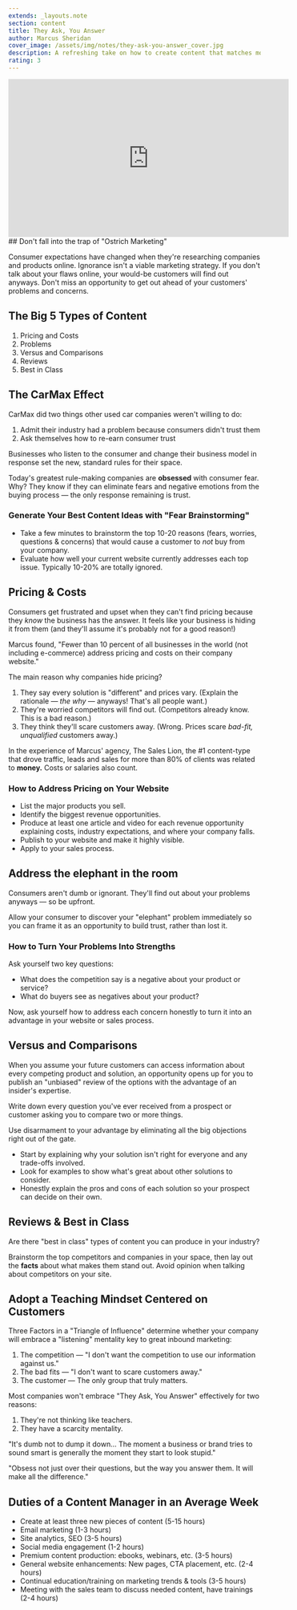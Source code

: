 ```yaml
---
extends: _layouts.note
section: content
title: They Ask, You Answer
author: Marcus Sheridan
cover_image: /assets/img/notes/they-ask-you-answer_cover.jpg
description: A refreshing take on how to create content that matches modern buying habits. A solid read for inbound marketers, but not a classic by any stretch.
rating: 3
---
```

<iframe width="560" height="315" src="https://www.youtube.com/embed/Y4OObDk6bWc" frameborder="0" allow="accelerometer; autoplay; encrypted-media; gyroscope; picture-in-picture" allowfullscreen></iframe>
## Don't fall into the trap of "Ostrich Marketing"

Consumer expectations have changed when they're researching companies and products online. Ignorance isn't a viable marketing strategy. If you don't talk about your flaws online, your would-be customers will find out anyways. Don't miss an opportunity to get out ahead of your customers' problems and concerns.

## **The Big 5 Types of Content**

1. Pricing and Costs
2. Problems
3. Versus and Comparisons
4. Reviews
5. Best in Class

## **The CarMax Effect**

CarMax did two things other used car companies weren't willing to do:

1. Admit their industry had a problem because consumers didn't trust them
2. Ask themselves how to re-earn consumer trust

Businesses who listen to the consumer and change their business model in response set the new, standard rules for their space.

Today's greatest rule-making companies are **obsessed** with consumer fear. Why? They know if they can eliminate fears and negative emotions from the buying process — the only response remaining is trust.

### Generate Your Best Content Ideas with "Fear Brainstorming"

- Take a few minutes to brainstorm the top 10-20 reasons (fears, worries, questions & concerns) that would cause a customer to *not* buy from your company.
- Evaluate how well your current website currently addresses each top issue. Typically 10-20% are totally ignored.

## **Pricing & Costs**

Consumers get frustrated and upset when they can't find pricing because they *know* the business has the answer. It feels like your business is hiding it from them (and they'll assume it's probably not for a good reason!)

Marcus found, "Fewer than 10 percent of all businesses in the world (not including e-commerce) address pricing and costs on their company website."

The main reason why companies hide pricing?

1. They say every solution is "different" and prices vary. (Explain the rationale — *the why* — anyways! That's all people want.)
2. They're worried competitors will find out. (Competitors already know. This is a bad reason.)
3. They think they'll scare customers away. (Wrong. Prices scare *bad-fit, unqualified* customers away.)

In the experience of Marcus' agency, The Sales Lion, the #1 content-type that drove traffic, leads and sales for more than 80% of clients was related to **money.** Costs or salaries also count.

### How to Address Pricing on Your Website

- List the major products you sell.
- Identify the biggest revenue opportunities.
- Produce at least one article and video for each revenue opportunity explaining costs, industry expectations, and where your company falls.
- Publish to your website and make it highly visible.
- Apply to your sales process.

## **Address the elephant in the room**

Consumers aren't dumb or ignorant. They'll find out about your problems anyways — so be upfront.

Allow your consumer to discover your "elephant" problem immediately so you can frame it as an opportunity to build trust, rather than lost it.

### How to Turn Your Problems Into Strengths

Ask yourself two key questions:

- What does the competition say is a negative about your product or service?
- What do buyers see as negatives about your product?

Now, ask yourself how to address each concern honestly to turn it into an advantage in your website or sales process.

## **Versus and Comparisons**

When you assume your future customers can access information about every competing product and solution, an opportunity opens up for you to publish an "unbiased" review of the options with the advantage of an insider's expertise.

Write down every question you've ever received from a prospect or customer asking you to compare two or more things.

Use disarmament to your advantage by eliminating all the big objections right out of the gate.

- Start by explaining why your solution isn't right for everyone and any trade-offs involved.
- Look for examples to show what's great about other solutions to consider.
- Honestly explain the pros and cons of each solution so your prospect can decide on their own.

## Reviews & Best in Class

Are there "best in class" types of content you can produce in your industry? 

Brainstorm the top competitors and companies in your space, then lay out the **facts** about what makes them stand out. Avoid opinion when talking about competitors on your site.

## Adopt a Teaching Mindset Centered on Customers

Three Factors in a "Triangle of Influence" determine whether your company will embrace a "listening" mentality key to great inbound marketing:

1. The competition — "I don't want the competition to use our information against us."
2. The bad fits — "I don't want to scare customers away."
3. The customer — The only group that truly matters.

Most companies won't embrace "They Ask, You Answer" effectively for two reasons:

1. They're not thinking like teachers.
2. They have a scarcity mentality.

"It's dumb not to dump it down... The moment a business or brand tries to sound smart is generally the moment they start to look stupid."

"Obsess not just over their questions, but the way you answer them. It will make all the difference."

## Duties of a Content Manager in an Average Week

- Create at least three new pieces of content (5-15 hours)
- Email marketing (1-3 hours)
- Site analytics, SEO (3-5 hours)
- Social media engagement (1-2 hours)
- Premium content production: ebooks, webinars, etc. (3-5 hours)
- General website enhancements: New pages, CTA placement, etc. (2-4 hours)
- Continual education/training on marketing trends & tools (3-5 hours)
- Meeting with the sales team to discuss needed content, have trainings (2-4 hours)
